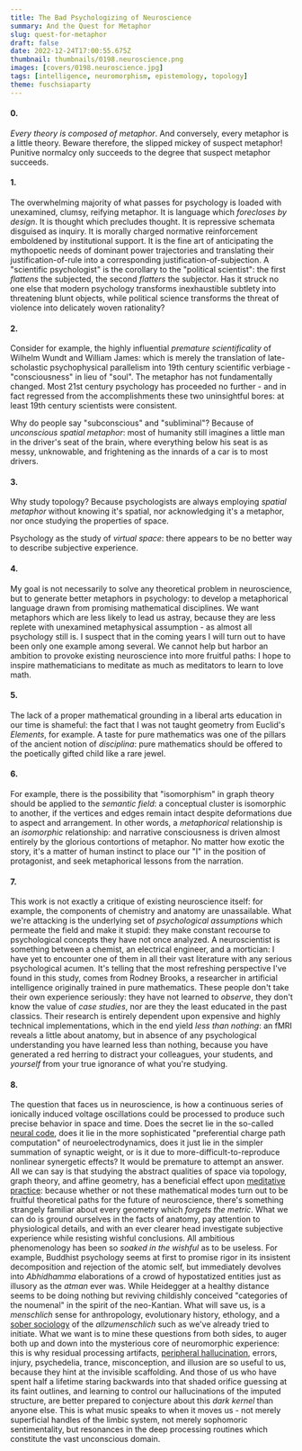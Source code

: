 ```yaml
---
title: The Bad Psychologizing of Neuroscience
summary: And the Quest for Metaphor
slug: quest-for-metaphor
draft: false
date: 2022-12-24T17:00:55.675Z
thumbnail: thumbnails/0198.neuroscience.png
images: [covers/0198.neuroscience.jpg]
tags: [intelligence, neuromorphism, epistemology, topology]
theme: fuschsiaparty
---
```


#### 0.

*Every theory is composed of metaphor*. And conversely, every metaphor is a little theory. Beware therefore, the slipped mickey of suspect metaphor! Punitive normalcy only succeeds to the degree that suspect metaphor succeeds.

#### 1.

The overwhelming majority of what passes for psychology is loaded with unexamined, clumsy, reifying metaphor. It is language which *forecloses by design*. It is thought which precludes thought. It is repressive schemata disguised as inquiry. It is morally charged normative reinforcement emboldened by institutional support. It is the fine art of anticipating the mythopoetic needs of dominant power trajectories and translating their justification-of-rule into a corresponding justification-of-subjection. A "scientific psychologist" is the corollary to the "political scientist": the first *flattens* the subjected, the second *flatters* the subjector. Has it struck no one else that modern psychology transforms inexhaustible subtlety into threatening blunt objects, while political science transforms the threat of violence into delicately woven rationality?

#### 2.

Consider for example, the highly influential *premature scientificality* of Wilhelm Wundt and William James: which is merely the translation of late-scholastic psychophysical parallelism into 19th century scientific verbiage - "consciousness" in lieu of "soul". The metaphor has not fundamentally changed. Most 21st century psychology has proceeded no further - and in fact regressed from the accomplishments these two uninsightful bores: at least 19th century scientists were consistent.

Why do people say "subconscious" and "subliminal"? Because of *unconscious spatial metaphor*: most of humanity still imagines a little man in the driver's seat of the brain, where everything below his seat is as messy, unknowable, and frightening as the innards of a car is to most drivers.

#### 3.

Why study topology? Because psychologists are always employing *spatial metaphor* without knowing it's spatial, nor acknowledging it's a metaphor, nor once studying the properties of space.

Psychology as the study of *virtual space*: there appears to be no better way to describe subjective experience.

#### 4.

My goal is not necessarily to solve any theoretical problem in neuroscience, but to generate better metaphors in psychology: to develop a metaphorical language drawn from promising mathematical disciplines. We want metaphors which are less likely to lead us astray, because they are less replete with unexamined metaphysical assumption - as almost all psychology still is. I suspect that in the coming years I will turn out to have been only one example among several. We cannot help but harbor an ambition to provoke existing neuroscience into more fruitful paths: I hope to inspire mathematicians to meditate as much as meditators to learn to love math.

#### 5.

The lack of a proper mathematical grounding in a liberal arts education in our time is shameful: the fact that I was not taught geometry from Euclid's *Elements*, for example. A taste for pure mathematics was one of the pillars of the ancient notion of *disciplina*: pure mathematics should be offered to the poetically gifted child like a rare jewel.

#### 6.

For example, there is the possibility that "isomorphism" in graph theory should be applied to the *semantic field*: a conceptual cluster is isomorphic to another, if the vertices and edges remain intact despite deformations due to aspect and arrangement. In other words, a *metaphorical* relationship is an *isomorphic* relationship: and narrative consciousness is driven almost entirely by the glorious contortions of metaphor. No matter how exotic the story, it's a matter of human instinct to place our "I" in the position of protagonist, and seek metaphorical lessons from the narration.

#### 7.

This work is not exactly a critique of existing neuroscience itself: for example, the components of chemistry and anatomy are unassailable. What we're attacking is the underlying set of *psychological assumptions* which permeate the field and make it stupid: they make constant recourse to psychological concepts they have not once analyzed. A neuroscientist is something between a chemist, an electrical engineer, and a mortician: I have yet to encounter one of them in all their vast literature with any serious psychological acumen. It's telling that the most refreshing perspective I've found in this study, comes from Rodney Brooks, a researcher in artificial intelligence originally trained in pure mathematics. These people don't take their own experience seriously: they have not learned to *observe*, they don't know the value of *case studies*, nor are they the least educated in the past classics. Their research is entirely dependent upon expensive and highly technical implementations, which in the end yield *less than nothing*: an fMRI reveals a little about anatomy, but in absence of any psychological understanding you have learned less than nothing, because you have generated a red herring to distract your colleagues, your students, and *yourself* from your true ignorance of what you're studying.

#### 8.

The question that faces us in neuroscience, is how a continuous series of ionically induced voltage oscillations could be processed to produce such precise behavior in space and time. Does the secret lie in the so-called [neural code][merkwelt], does it lie in the more sophisticated "preferential charge path computation" of neuroelectrodynamics, does it just lie in the simpler summation of synaptic weight, or is it due to more-difficult-to-reproduce nonlinear synergetic effects? It would be premature to attempt an answer. All we can say is that studying the abstract qualities of space via topology, graph theory, and affine geometry, has a beneficial effect upon [meditative practice][rescue]: because whether or not these mathematical modes turn out to be fruitful theoretical paths for the future of neuroscience, there's something strangely familiar about every geometry which *forgets the metric*. What we can do is ground ourselves in the facts of anatomy, pay attention to physiological details, and with an ever clearer head investigate subjective experience while resisting wishful conclusions. All ambitious phenomenology has been so *soaked in the wishful* as to be useless. For example, Buddhist psychology seems at first to promise rigor in its insistent decomposition and rejection of the atomic self, but immediately devolves into *Abhidhamma* elaborations of a crowd of hypostatized entities just as illusory as the *atman* ever was. While Heidegger at a healthy distance seems to be doing nothing but reviving childishly conceived "categories of the noumenal" in the spirit of the neo-Kantian. What will save us, is a *menschlich* sense for anthropology, evolutionary history, ethology, and a [sober sociology][prison] of the *allzumenschlich* such as we've already tried to initiate. What we want is to mine these questions from both sides, to auger both up and down into the mysterious core of neuromorphic experience: this is why residual processing artifacts, [peripheral hallucination][coherence], errors, injury, psychedelia, trance, misconception, and illusion are so useful to us, because they hint at the invisible scaffolding. And those of us who have spent half a lifetime staring backwards into that shaded orifice guessing at its faint outlines, and learning to control our hallucinations of the imputed structure, are better prepared to conjecture about this *dark kernel* than anyone else. This is what music speaks to when it moves us - not merely superficial handles of the limbic system, not merely sophomoric sentimentality, but resonances in the deep processing routines which constitute the vast unconscious domain.

[prison]: /posts/stanford-prison-experiment

[coherence]: /posts/meditation-as-emergent-coherence-at-criticality

[merkwelt]: /posts/the-neuron-was-born-to-swim

[rescue]: /posts/hostage-rescue
